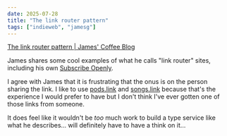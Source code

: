 ```yaml
---
date: 2025-07-28
title: "The link router pattern"
tags: ["indieweb", "jamesg"]
---
```


[The link router pattern | James' Coffee Blog](https://jamesg.blog/2025/07/19/link-router-pattern)

James shares some cool examples of what he calls "link router" sites, including his own [Subscribe Openly](https://subscribeopenly.net/).

I agree with James that it is frustrating that the onus is on the person sharing the link.
I like to use [pods.link](https://pods.link) and [songs.link](https://song.link/) because that's the experience I would prefer to have but I don't think I've ever gotten one of those links from someone.

It does feel like it wouldn't be _too_ much work to build a type service like what he describes... will definitely have to have a think on it...
